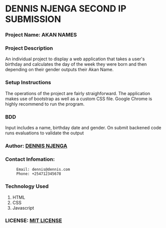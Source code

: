 # DENNIS NJENGA SECOND IP SUBMISSION

### Project Name: AKAN NAMES

### Project Description
An individual project to display a web application that takes a user's birthday and calculates the day of the week they were born and then depending on their gender outputs their Akan Name.

### Setup Instructions
The operations of the project are fairly straighforward. 
The application makes use of bootstrap as well as a custom CSS file.
Google Chrome is highly recommend to run the program.

### BDD
Input includes a name, birthday date and gender. On submit backened code runs evaluations to validate the output

### Author: [DENNIS NJENGA](https://github.com/deepeters)
### Contact Infomation:
         Email: dennis@dennis.com
         Phone: +254712345678

### Technology Used
1. HTML
2. CSS
3. Javascript

### LICENSE: [MIT LICENSE](https://raw.githubusercontent.com/deepeters/second-ip/master/LICENSE)
